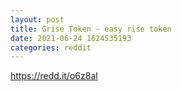 ```yaml
--- 
layout: post 
title: Grise Token - easy rise token 
date: 2021-06-24 1624535193 
categories: reddit 
--- 
```

https://redd.it/o6z8al
